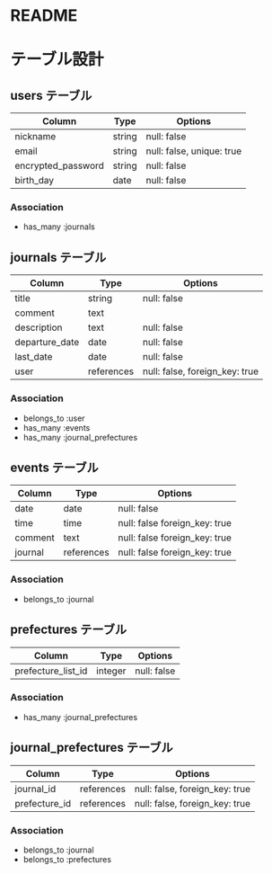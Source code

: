 # README


# テーブル設計

## users テーブル

| Column             | Type   | Options                   |
| ------------------ | ------ | ------------------------- |
| nickname           | string | null: false               |
| email              | string | null: false, unique: true |
| encrypted_password | string | null: false               |
| birth_day          | date   | null: false               |

### Association

- has_many  :journals


## journals テーブル

| Column             | Type       | Options                        |
| ------------------ | ---------- | ------------------------------ |
| title              | string     | null: false                    |
| comment            | text       |                                |
| description        | text       | null: false                    |
| departure_date     | date       | null: false                    |
| last_date          | date       | null: false                    |
| user               | references | null: false, foreign_key: true |

### Association

- belongs_to  :user
- has_many    :events
- has_many    :journal_prefectures


## events テーブル

| Column  | Type       | Options                       |
| ------- | ---------- | ----------------------------- |
| date    | date       | null: false                   |
| time    | time       | null: false foreign_key: true |
| comment | text       | null: false foreign_key: true |
| journal | references | null: false foreign_key: true |

### Association

- belongs_to  :journal


## prefectures テーブル

| Column             | Type    | Options     |
| ------------------ | ------- | ----------- |
| prefecture_list_id | integer | null: false |

### Association

- has_many    :journal_prefectures


## journal_prefectures テーブル

| Column        | Type       | Options                        |
| ------------- | ---------- | ------------------------------ |
| journal_id    | references | null: false, foreign_key: true |
| prefecture_id | references | null: false, foreign_key: true |

### Association

- belongs_to  :journal
- belongs_to  :prefectures